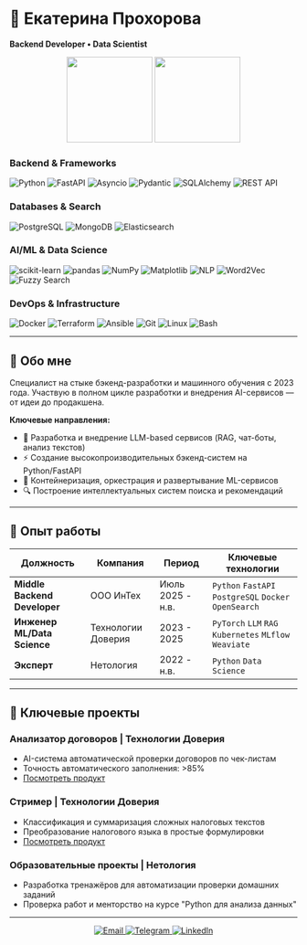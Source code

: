 # 🚀 Екатерина Прохорова 
**Backend Developer • Data Scientist**

<p align="center">
  <img height="150em" src="https://github-readme-stats.vercel.app/api?username=catprokhorova&show_icons=true&theme=algolia&hide_border=true" />
  <img height="150em" src="https://github-readme-stats.vercel.app/api/top-langs/?username=catprokhorova&layout=compact&theme=algolia&hide_border=true" />
</p>

### **Backend & Frameworks**
![Python](https://img.shields.io/badge/Python-3776AB?style=for-the-badge&logo=python&logoColor=white)
![FastAPI](https://img.shields.io/badge/FastAPI-005571?style=for-the-badge&logo=fastapi)
![Asyncio](https://img.shields.io/badge/Asyncio-3776AB?style=for-the-badge&logo=python&logoColor=white)
![Pydantic](https://img.shields.io/badge/Pydantic-E92063?style=for-the-badge&logo=pydantic&logoColor=white)
![SQLAlchemy](https://img.shields.io/badge/SQLAlchemy-D71F00?style=for-the-badge&logo=sqlalchemy&logoColor=white)
![REST API](https://img.shields.io/badge/REST%20API-FF6C37?style=for-the-badge&logo=rest&logoColor=white)

### **Databases & Search**
![PostgreSQL](https://img.shields.io/badge/PostgreSQL-4169E1?style=for-the-badge&logo=postgresql&logoColor=white)
![MongoDB](https://img.shields.io/badge/MongoDB-47A248?style=for-the-badge&logo=mongodb&logoColor=white)
![Elasticsearch](https://img.shields.io/badge/Elasticsearch-005571?style=for-the-badge&logo=elasticsearch&logoColor=white)

### **AI/ML & Data Science**
![scikit-learn](https://img.shields.io/badge/scikit--learn-F7931E?style=for-the-badge&logo=scikit-learn&logoColor=white)
![pandas](https://img.shields.io/badge/pandas-150458?style=for-the-badge&logo=pandas&logoColor=white)
![NumPy](https://img.shields.io/badge/NumPy-013243?style=for-the-badge&logo=numpy&logoColor=white)
![Matplotlib](https://img.shields.io/badge/Matplotlib-11557C?style=for-the-badge&logo=matplotlib&logoColor=white)
![NLP](https://img.shields.io/badge/NLP-00A67E?style=for-the-badge&logo=ai&logoColor=white)
![Word2Vec](https://img.shields.io/badge/Word2Vec-FF6B6B?style=for-the-badge&logo=ai&logoColor=white)
![Fuzzy Search](https://img.shields.io/badge/Fuzzy%20Search-9B59B6?style=for-the-badge&logo=search&logoColor=white)

### **DevOps & Infrastructure**
![Docker](https://img.shields.io/badge/Docker-2496ED?style=for-the-badge&logo=docker&logoColor=white)
![Terraform](https://img.shields.io/badge/Terraform-7B42BC?style=for-the-badge&logo=terraform&logoColor=white)
![Ansible](https://img.shields.io/badge/Ansible-EE0000?style=for-the-badge&logo=ansible&logoColor=white)
![Git](https://img.shields.io/badge/Git-F05032?style=for-the-badge&logo=git&logoColor=white)
![Linux](https://img.shields.io/badge/Linux-FCC624?style=for-the-badge&logo=linux&logoColor=black)
![Bash](https://img.shields.io/badge/Bash-4EAA25?style=for-the-badge&logo=gnu-bash&logoColor=white)

---

## 👋 Обо мне

Специалист на стыке бэкенд-разработки и машинного обучения с 2023 года. Участвую в полном цикле разработки и внедрения AI-сервисов — от идеи до продакшена.

**Ключевые направления:**
- 🤖 Разработка и внедрение LLM-based сервисов (RAG, чат-боты, анализ текстов)
- ⚡ Создание высокопроизводительных бэкенд-систем на Python/FastAPI
- 🐳 Контейнеризация, оркестрация и развертывание ML-сервисов
- 🔍 Построение интеллектуальных систем поиска и рекомендаций

---

## 💼 Опыт работы

| Должность | Компания | Период | Ключевые технологии |
|-----------|----------|---------|---------------------|
| **Middle Backend Developer** | ООО ИнТех | Июль 2025 - н.в. | `Python` `FastAPI` `PostgreSQL` `Docker` `OpenSearch` |
| **Инженер ML/Data Science** | Технологии Доверия | 2023 - 2025 | `PyTorch` `LLM` `RAG` `Kubernetes` `MLflow` `Weaviate` |
| **Эксперт** | Нетология | 2022 - н.в. | `Python` `Data Science` |

---

## 🎯 Ключевые проекты

### Анализатор договоров | Технологии Доверия
- AI-система автоматической проверки договоров по чек-листам
- Точность автоматического заполнения: >85%
- [Посмотреть продукт](https://store.tedo.ru/lovets-slov)

### Стример | Технологии Доверия  
- Классификация и суммаризация сложных налоговых текстов
- Преобразование налогового языка в простые формулировки
- [Посмотреть продукт](https://store.tedo.ru/strimer)

### Образовательные проекты | Нетология
- Разработка тренажёров для автоматизации проверки домашних заданий
- Проверка работ и менторство на курсе "Python для анализа данных"

---

<p align="center">
  <a href="mailto:cat.prokhorova@gmail.com">
    <img src="https://img.shields.io/badge/Gmail-D14836?style=for-the-badge&logo=gmail&logoColor=white" alt="Email"/>
  </a>
  <a href="https://t.me/prokhorova92">
    <img src="https://img.shields.io/badge/Telegram-2CA5E0?style=for-the-badge&logo=telegram&logoColor=white" alt="Telegram"/>
  </a>
  <a href="https://linkedin.com/in/catprokhorova">
    <img src="https://img.shields.io/badge/LinkedIn-0077B5?style=for-the-badge&logo=linkedin&logoColor=white" alt="LinkedIn"/>
  </a>
</p>

